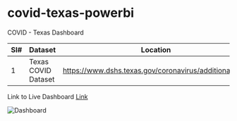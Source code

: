 # covid-texas-powerbi
COVID - Texas Dashboard

Sl#|Dataset | Location
------|-----|--------------
1|Texas COVID Dataset| https://www.dshs.texas.gov/coronavirus/additionaldata/

Link to Live Dashboard
[Link](https://app.powerbi.com/view?r=eyJrIjoiNTE1MmZlYTUtNzEyOC00YzQ1LTgyODEtMTUwOTM5MzBkMTMzIiwidCI6IjdkZWMxZWYwLTQ1YTktNGUyNy1hYmQ2LTI4MWRkMzE3OTcwYiIsImMiOjZ9)

![Dashboard](/dashboard%20screenshots/Dashboard%20Navigation%20001.gif)

